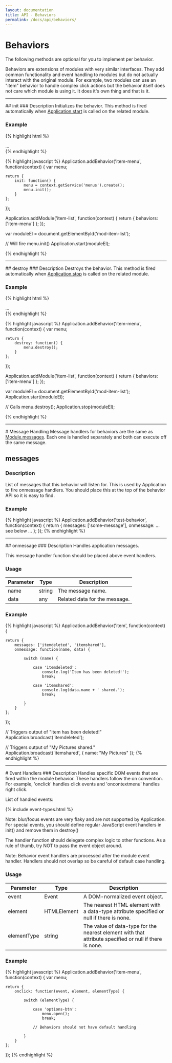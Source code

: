 ```yaml
---
layout: documentation
title: API - Behaviors
permalink: /docs/api/behaviors/
---
```


# Behaviors
The following methods are optional for you to implement per behavior.

Behaviors are extensions of modules with very similar interfaces.
They add common functionality and event handling to modules but do not actually interact with the original module.
For example, two modules can use an "item" behavior to handle complex click actions but the behavior itself
does not care which module is using it. It does it's own thing and that is it.

<hr class="separator">

<div class="anchor" id="init"></div>
## init
### Description
Initializes the behavior. This method is fired automatically when <a href="{{ site.baseurl }}/docs/api/application/#start">Application.start</a> is called on the related module.

### Example
{% highlight html %}
<div id="mod-item-list" data-module="item-list">
    ...
</div>
{% endhighlight %}

{% highlight javascript %}
Application.addBehavior('item-menu', function(context) {
    var menu;

    return {
        init: function() {
            menu = context.getService('menus').create();
            menu.init();
        }
    };
});

Application.addModule('item-list', function(context) {
    return {
        behaviors: ['item-menu']
    };
});

var moduleEl = document.getElementById('mod-item-list');

// Will fire menu.init()
Application.start(moduleEl);

{% endhighlight %}

<hr class="separator">

<div class="anchor" id="destroy"></div>
## destroy
### Description
Destroys the behavior. This method is fired automatically when <a href="{{ site.baseurl }}/docs/api/application/#stop">Application.stop</a> is called on the related module.

### Example
{% highlight html %}
<div id="mod-item-list" data-module="test-item-list">
    ...
</div>
{% endhighlight %}

{% highlight javascript %}
Application.addBehavior('item-menu', function(context) {
    var menu;

    return {
        destroy: function() {
            menu.destroy();
        }
    };
});

Application.addModule('item-list', function(context) {
    return {
        behaviors: ['item-menu']
    };
});

var moduleEl = document.getElementById('mod-item-list');
Application.start(moduleEl);

// Calls menu.destroy();
Application.stop(moduleEl);

{% endhighlight %}

<hr class="separator">

<div class="anchor" id="messages"></div>
# Message Handling
Message handlers for behaviors are the same as <a href="{{ site.baseurl }}/docs/api/modules/#messages">Module.messages</a>. Each one is handled separately and both can execute off the
same message.

## messages
### Description
List of messages that this behavior will listen for. This is used by Application to fire onmessage handlers.
You should place this at the top of the behavior API so it is easy to find.

### Example
{% highlight javascript %}
Application.addBehavior('test-behavior', function(context) {
    return {
        messages: ['some-message'],
        onmessage: ... see below ...
    };
});
{% endhighlight %}

<hr class="separator">

<div class="anchor" id="onmessage"></div>
## onmessage
### Description
Handles application messages.

This message handler function should be placed above event handlers.

### Usage
<table class="table table-striped">
    <thead>
        <tr>
            <th>Parameter</th>
            <th>Type</th>
            <th>Description</th>
        </tr>
    </thead>
    <tbody>
        <tr>
            <td class="required">name</td>
            <td>string</td>
            <td>The message name.</td>
        </tr>
        <tr>
            <td class="optional">data</td>
            <td>any</td>
            <td>Related data for the message.</td>
        </tr>
    </tbody>
</table>

### Example
{% highlight javascript %}
Application.addBehavior('item', function(context) {

    return {
        messages: ['itemdeleted', 'itemshared'],
        onmessage: function(name, data) {

            switch (name) {

                case 'itemdeleted':
                    console.log('Item has been deleted!');
                    break;

                case 'itemshared':
                    console.log(data.name + ' shared.');
                    break;

            }
        }
    };

});

// Triggers output of "Item has been deleted!"
Application.broadcast('itemdeleted');

// Triggers output of "My Pictures shared."
Application.broadcast('itemshared', {
    name: "My Pictures"
});
{% endhighlight %}

<hr class="separator">

<div class="anchor" id="event-handlers"></div>
# Event Handlers
### Description
Handles specific DOM events that are fired within the module behavior. These handlers follow the on<event> convention.
For example, 'onclick' handles click events and 'oncontextmenu' handles right click.

List of handled events:

{% include event-types.html %}

Note: blur/focus events are very flaky and are not supported by Application. For special events, you should define
regular JavaScript event handlers in init() and remove them in destroy()

The handler function should delegate complex logic to other functions. As a rule of thumb, try NOT to pass
the event object around.

Note: Behavior event handlers are processed after the module event handler. Handlers should not overlap so be careful
of default case handling.

### Usage
<table class="table table-striped">
    <thead>
        <tr>
            <th>Parameter</th>
            <th>Type</th>
            <th>Description</th>
        </tr>
    </thead>
    <tbody>
        <tr>
            <td class="required">event</td>
            <td>Event</td>
            <td>A DOM-normalized event object.</td>
        </tr>
        <tr>
            <td class="required">element</td>
            <td>HTMLElement</td>
            <td>The nearest HTML element with a data-type attribute specified or null if there is none.</td>
        </tr>
        <tr>
            <td class="required">elementType</td>
            <td>string</td>
            <td>The value of data-type for the nearest element with that attribute specified or null if there is none.</td>
        </tr>
    </tbody>
</table>

### Example
{% highlight javascript %}
Application.addBehavior('item-menu', function(context) {
    var menu;

    return {
        onclick: function(event, element, elementType) {

            switch (elementType) {

                case 'options-btn':
                    menu.open();
                    break;

                // Behaviors should not have default handling

            }
        }
    };

});
{% endhighlight %}


